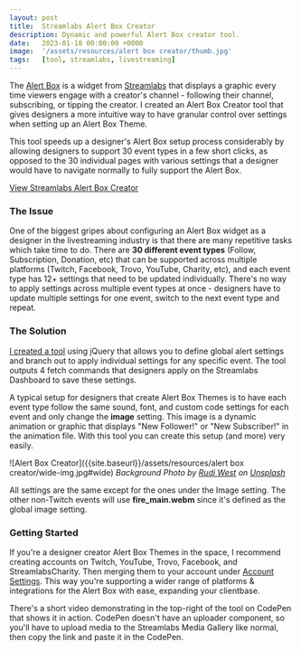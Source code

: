 ```yaml
---
layout: post
title:  Streamlabs Alert Box Creator
description: Dynamic and powerful Alert Box creator tool.
date:   2023-01-18 00:00:00 +0000
image:  '/assets/resources/alert box creator/thumb.jpg'
tags:   [tool, streamlabs, livestreaming]
---
```

The [Alert Box](https://streamlabs.com/desktop-widgets/alert-box) is a widget from [Streamlabs](https://streamlabs.com/) that displays a graphic every time viewers engage with a creator's channel - following their channel, subscribing, or tipping the creator. I created an Alert Box Creator tool that gives designers a more intuitive way to have granular control over settings when setting up an Alert Box Theme. 

This tool speeds up a designer's Alert Box setup process considerably by allowing designers to support 30 event types in a few short clicks, as opposed to the 30 individual pages with various settings that a designer would have to navigate normally to fully support the Alert Box. 

[View Streamlabs Alert Box Creator]({{site.baseurl}}/tools/alert-box-creator/)


### The Issue
One of the biggest gripes about configuring an Alert Box widget as a designer in the livestreaming industry is that there are many repetitive tasks which take time to do. There are **30 different event types** (Follow, Subscription, Donation, etc) that can be supported across multiple platforms (Twitch, Facebook, Trovo, YouTube, Charity, etc), and each event type has 12+ settings that need to be updated individually. There's no way to apply settings across multiple event types at once - designers have to update multiple settings for one event, switch to the next event type and repeat.

### The Solution
[I created a tool]({{site.baseurl}}/tools/alert-box-creator/) using jQuery that allows you to define global alert settings and branch out to apply individual settings for any specific event. The tool outputs 4 fetch commands that designers apply on the Streamlabs Dashboard to save these settings. 

A typical setup for designers that create Alert Box Themes is to have each event type follow the same sound, font, and custom code settings for each event and only change the **image** setting. This image is a dynamic animation or graphic that displays "New Follower!" or "New Subscriber!" in the animation file. With this tool you can create this setup (and more) very easily.  
  
![Alert Box Creator]({{site.baseurl}}/assets/resources/alert box creator/wide-img.jpg#wide)
*Background Photo by [Rudi West](https://unsplash.com/photos/IHCHpxUIIVs) on [Unsplash](https://unsplash.com/)*

All settings are the same except for the ones under the Image setting. The other non-Twitch events will use **fire_main.webm** since it's defined as the global image setting. 

### Getting Started

If you're a designer creator Alert Box Themes in the space, I recommend creating accounts on Twitch, YouTube, Trovo, Facebook, and StreamlabsCharity. Then merging them to your account under [Account Settings](https://streamlabs.com/dashboard#/settings/account-settings/platforms). This way you're supporting a wider range of platforms & integrations for the Alert Box with ease, expanding your clientbase. 

There's a short video demonstrating in the top-right of the tool on CodePen that shows it in action. CodePen doesn't have an uploader component, so you'll have to upload media to the Streamlabs Media Gallery like normal, then copy the link and paste it in the CodePen. 